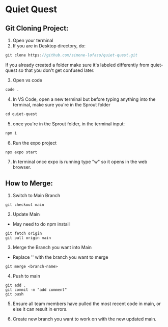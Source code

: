 # Quiet Quest


## Git Cloning Project:
1. Open your terminal
2. If you are in Desktop directory, do:

```jsx
git clone https://github.com/simone-lofaso/quiet-quest.git
```

If you already created a folder make sure it's labeled differently from quiet-quest so that you don't get confused later.

3. Open vs code 

```jsx
code .
```

4. In VS Code, open a new terminal but before typing anything into the terminal, make sure you're in the Sprout folder

```jsx
cd quiet-quest
```

5. once you're in the Sprout folder, in the terminal input:

```jsx
npm i
```
6. Run the expo project

```jsx
npx expo start
```

7. In terminal once expo is running type "w" so it opens in the web browser.

## How to Merge:

1. Switch to Main Branch
```
git checkout main
```

2. Update Main
- May need to do npm install
```
git fetch origin
git pull origin main
```

3. Merge the Branch you want into Main
- Replace '<branch-name>' with the branch you want to merge
```
git merge <branch-name>
```

4. Push to main
```
git add .
git commit -m "add comment"
git push
```

5. Ensure all team members have pulled the most recent code in main, or else it can result in errors.

6. Create new branch you want to work on with the new updated main.
